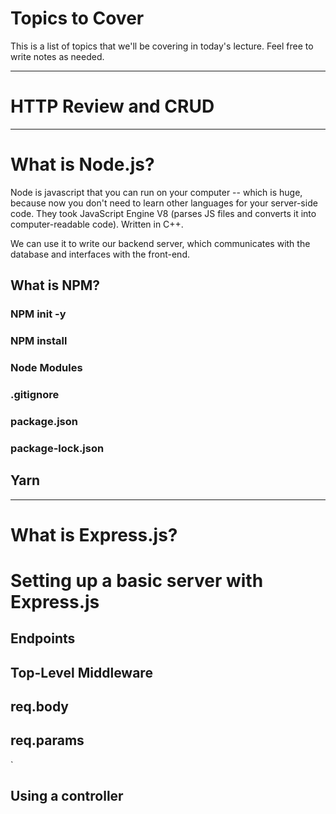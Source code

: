 # Topics to Cover

This is a list of topics that we'll be covering in today's lecture. Feel free to write notes as needed.

---

# HTTP Review and CRUD


---

# What is Node.js?

Node is javascript that you can run on your computer -- which is huge, because now you don't need to learn other languages for your server-side code. They took JavaScript Engine V8 (parses JS files and converts it into computer-readable code). Written in C++.

We can use it to write our backend server, which communicates with the database and interfaces with the front-end.

## What is NPM?
### NPM init -y
### NPM install
### Node Modules
### .gitignore
### package.json
### package-lock.json

## Yarn

---

# What is Express.js?

# Setting up a basic server with Express.js

## Endpoints

## Top-Level Middleware

## req.body

## req.params
`
## Using a controller
